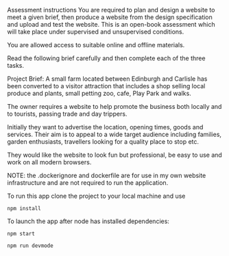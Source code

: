 Assessment instructions
You are required to plan and design a website to meet a given brief, then produce a website from the design specification and upload and test the website.
This is an open-book assessment which will take place under supervised and unsupervised conditions. 

You are allowed access to suitable online and offline materials.

Read the following brief carefully and then complete each of the three tasks.

Project Brief:
A small farm located between Edinburgh and Carlisle has been converted to a visitor attraction that includes a shop selling local produce and plants, small petting zoo, cafe, Play Park and walks.


The owner requires a website to help promote the business both locally and to tourists, passing trade and day trippers.  

Initially they want to advertise the location, opening times, goods and services. Their aim is to appeal to a wide target audience including families, garden enthusiasts, travellers looking for a quality place to stop etc.

They would like the website to look fun but professional, be easy to use and work on all modern browsers.


NOTE: 
the .dockerignore and dockerfile are for use in my own website infrastructure and are not required to run the application. 

To run this app clone the project to your local machine and use 
```
npm install
```

To launch the app after node has installed dependencies:
```
npm start
```
```
npm run devmode
```
